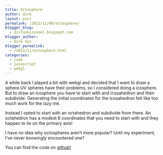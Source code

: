 ```yaml
---
title: Octasphere
author: dirk
layout: post
permalink: /2012/11/09/octasphere/
blogger_blog:
  - disfunksioneel.blogspot.com
blogger_author:
  - Dirk Uys
blogger_permalink:
  - /2012/11/octasphere.html
categories:
  - code
  - javascript
  - webgl
---
```

A while back I played a bit with webgl and decided that I want to draw a sphere.UV spheres have their problems, so I considered doing a icosphere. But to draw an icosphere you have to start with and icosahedron and then subdivide. Generating the initial coordinates for the icosahedron felt like too much work for the lazy me.

Instead I opted to start with an octahedron and subdivide from there. An octahedron has a modest 6 coordinates that you need to start with and they happen to lie on the primary axis!



I have no idea why octospheres aren&#8217;t more popular? Until my experiment, I&#8217;ve never knowingly encountered one?

You can find the code on [github!][1]

 [1]: https://github.com/dirkcuys/octasphere